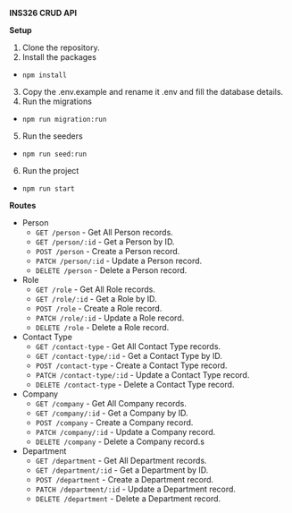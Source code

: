 **INS326 CRUD API**

**Setup**

1. Clone the repository.
2. Install the packages

  * `npm install`

3. Copy the .env.example and rename it .env and fill the database details.
4. Run the migrations

  * `npm run migration:run`

5. Run the seeders

  * `npm run seed:run`

6. Run the project

  * `npm run start`

**Routes**

* Person
  * `GET /person` - Get All Person records.
  * `GET /person/:id` - Get a Person by ID.
  * `POST /person` - Create a Person record.
  * `PATCH /person/:id` - Update a Person record.
  * `DELETE /person` - Delete a Person record.
* Role
  * `GET /role` - Get All Role records.
  * `GET /role/:id` - Get a Role by ID.
  * `POST /role` - Create a Role record.
  * `PATCH /role/:id` - Update a Role record.
  * `DELETE /role` - Delete a Role record.
* Contact Type
  * `GET /contact-type` - Get All Contact Type records.
  * `GET /contact-type/:id` - Get a Contact Type by ID.
  * `POST /contact-type` - Create a Contact Type record.
  * `PATCH /contact-type/:id` - Update a Contact Type record.
  * `DELETE /contact-type` - Delete a Contact Type record.
* Company
  * `GET /company` - Get All Company records.
  * `GET /company/:id` - Get a Company by ID.
  * `POST /company` - Create a Company record.
  * `PATCH /company/:id` - Update a Company record.
  * `DELETE /company` - Delete a Company record.s
* Department
  * `GET /department` - Get All Department records.
  * `GET /department/:id` - Get a Department by ID.
  * `POST /department` - Create a Department record.
  * `PATCH /department/:id` - Update a Department record.
  * `DELETE /department` - Delete a Department record.
